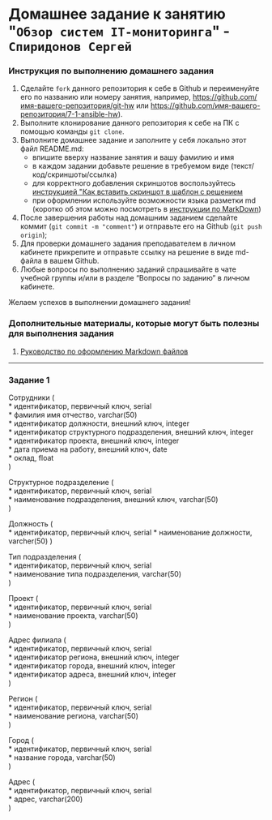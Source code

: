 # Домашнее задание к занятию "`Обзор систем IT-мониторинга`" - `Спиридонов Сергей`


### Инструкция по выполнению домашнего задания

   1. Сделайте `fork` данного репозитория к себе в Github и переименуйте его по названию или номеру занятия, например, https://github.com/имя-вашего-репозитория/git-hw или  https://github.com/имя-вашего-репозитория/7-1-ansible-hw).
   2. Выполните клонирование данного репозитория к себе на ПК с помощью команды `git clone`.
   3. Выполните домашнее задание и заполните у себя локально этот файл README.md:
      - впишите вверху название занятия и вашу фамилию и имя
      - в каждом задании добавьте решение в требуемом виде (текст/код/скриншоты/ссылка)
      - для корректного добавления скриншотов воспользуйтесь [инструкцией "Как вставить скриншот в шаблон с решением](https://github.com/netology-code/sys-pattern-homework/blob/main/screen-instruction.md)
      - при оформлении используйте возможности языка разметки md (коротко об этом можно посмотреть в [инструкции  по MarkDown](https://github.com/netology-code/sys-pattern-homework/blob/main/md-instruction.md))
   4. После завершения работы над домашним заданием сделайте коммит (`git commit -m "comment"`) и отправьте его на Github (`git push origin`);
   5. Для проверки домашнего задания преподавателем в личном кабинете прикрепите и отправьте ссылку на решение в виде md-файла в вашем Github.
   6. Любые вопросы по выполнению заданий спрашивайте в чате учебной группы и/или в разделе “Вопросы по заданию” в личном кабинете.
   
Желаем успехов в выполнении домашнего задания!
   
### Дополнительные материалы, которые могут быть полезны для выполнения задания

1. [Руководство по оформлению Markdown файлов](https://gist.github.com/Jekins/2bf2d0638163f1294637#Code)

---

### Задание 1

Сотрудники (  
    * идентификатор, первичный ключ, serial  
    * фамилия имя отчество, varchar(50)  
    * идентификатор должности, внешний ключ, integer  
    * идентификатор структурного подразделения, внешний ключ, integer  
    * идентификатор проекта, внешний ключ, integer  
    * дата приема на работу, внешний ключ, date  
    * оклад, float  
)  

Структурное подразделение (  
    * идентификатор, первичный ключ, serial  
    * наименование подразделения, внешний ключ, varchar(50)  
)  

Должность (  
    * идентификатор, первичный ключ, serial
    * наименование должности, varcher(50)
)  

Тип подразделения (  
    * идентификатор, первичный ключ, serial  
    * наименование типа подразделения, varchar(50)  
)  

Проект (  
    * идентификатор, первичный ключ, serial  
    * наименование проекта, varchar(50)  
)  

Адрес филиала (  
    * идентификатор, первичный ключ, serial  
    * идентификатор региона, внешний ключ, integer   
    * идентификатор города, внешний ключ, integer  
    * идентификатор адреса, внешний ключ, integer   
)  

Регион (  
    * идентификатор, первичный ключ, serial  
    * наименование региона, varchar(50)  
)  

Город (  
    * идентификатор, первичный ключ, serial  
    * название города, varchar(50)  
)  
 
Адрес (  
    * идентификатор, первичный ключ, serial  
    * адрес, varchar(200)  
)  
